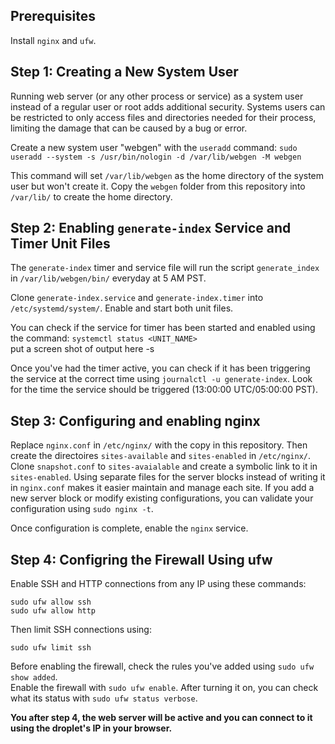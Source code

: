 ## Prerequisites
Install `nginx` and `ufw`.

## Step 1: Creating a New System User  

Running web server (or any other process or service) as a system user instead of a regular user or root adds additional security. Systems users can be restricted to only access files and directories needed for their process, limiting the damage that can be caused by a bug or error.  

Create a new system user "webgen" with the `useradd` command:
``` sudo useradd --system -s /usr/bin/nologin -d /var/lib/webgen -M webgen ```

This command will set `/var/lib/webgen` as the home directory of the system user but won't create it. Copy the `webgen` folder from this repository into `/var/lib/` to create the home directory.  

## Step 2: Enabling `generate-index` Service and Timer Unit Files
The `generate-index` timer and service file will run the script `generate_index` in `/var/lib/webgen/bin/` everyday at 5 AM PST.  

Clone `generate-index.service` and `generate-index.timer` into `/etc/systemd/system/`. Enable and start both unit files.

You can check if the service for timer has been started and enabled using the command:
```systemctl status <UNIT_NAME>```  
put a screen shot of output here -s   

Once you've had the timer active, you can check if it has been triggering the service at the correct time using `journalctl -u generate-index`. Look for the time the service should be triggered (13:00:00 UTC/05:00:00 PST).  

## Step 3: Configuring and enabling nginx
Replace `nginx.conf` in `/etc/nginx/` with the copy in this repository. Then create the directoires `sites-available` and `sites-enabled` in `/etc/nginx/`. Clone `snapshot.conf` to `sites-avaialable` and create a symbolic link to it in `sites-enabled`. Using separate files for the server blocks instead of writing it in `nginx.conf` makes it easier maintain and manage each site. If you add a new server block or modify existing configurations, you can validate your configuration using `sudo nginx -t`.  

Once configuration is complete, enable the `nginx` service.  

## Step 4: Configring the Firewall Using ufw
Enable SSH and HTTP connections from any IP using these commands:
```
sudo ufw allow ssh
sudo ufw allow http
```
Then limit SSH connections using:
```
sudo ufw limit ssh
```

Before enabling the firewall, check the rules you've added using `sudo ufw show added`.   
Enable the firewall with `sudo ufw enable`. After turning it on, you can check what its status with `sudo ufw status verbose`.  

**You after step 4, the web server will be active and you can connect to it using the droplet's IP in your browser.**



